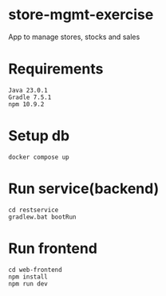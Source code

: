 # store-mgmt-exercise
App to manage stores, stocks and sales

# Requirements
```
Java 23.0.1
Gradle 7.5.1
npm 10.9.2
```

# Setup db
```
docker compose up
```

# Run service(backend)
```
cd restservice
gradlew.bat bootRun
```

# Run frontend
```
cd web-frontend
npm install
npm run dev
```
